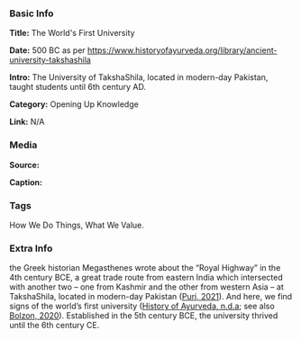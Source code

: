 ### Basic Info

**Title:** 
The World's First University

**Date:** 
500 BC as per https://www.historyofayurveda.org/library/ancient-university-takshashila

**Intro:** 
The University of TakshaShila, located in modern-day Pakistan, taught students until 6th century AD.

**Category:** 
Opening Up Knowledge

**Link:** 
N/A

### Media

**Source:** 

**Caption:** 

### Tags

How We Do Things, What We Value.

### Extra Info

the Greek historian Megasthenes wrote about the “Royal Highway” in the 4th century BCE, a great trade route from eastern India which intersected with another two – one from Kashmir and the other from western Asia – at TakshaShila, located in modern-day Pakistan ([Puri, 2021](https://www.britannica.com/place/Taxila)). And here, we find signs of the world’s first university ([History of Ayurveda, n.d.a](https://www.historyofayurveda.org/library/ancient-university-takshashila); see also [Bolzon, 2020](https://beyond.britannica.com/who-is-the-founder-of-taxila-university-of-ancient-india)). Established in the 5th century BCE, the university thrived until the 6th century CE.
